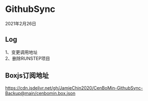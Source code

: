 # GithubSync
2021年2月26日 

## Log 
1、变更调用地址  
2、删除RUNSTEP项目   

## Boxjs订阅地址
https://cdn.jsdelivr.net/gh/JamieChin2020/CenBoMin-GithubSync-Backup@main/cenbomin.box.json
